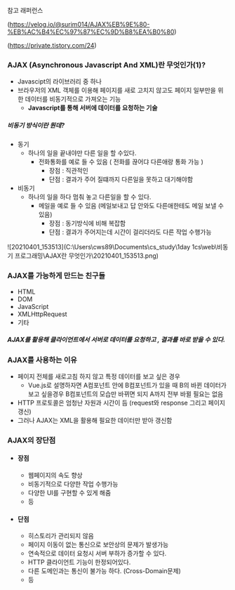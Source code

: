 참고 래퍼런스

(https://velog.io/@surim014/AJAX%EB%9E%80-%EB%AC%B4%EC%97%87%EC%9D%B8%EA%B0%80)

(https://private.tistory.com/24)



### AJAX (Asynchronous Javascript And XML)란 무엇인가(1)?

- Javascipt의 라이브러리 중 하나
- 브라우저의 XML 객체를 이용해 페이지를 새로 고치지 않고도 페이지 일부만을 위한 데이터를 비동기적으로 가져오는 기능
  - <b>Javascript를 통해 서버에 데이터를 요청하는 기술</b>



##### 비동기 방식이란 뭔데?

- 동기 
  - 하나의 일을 끝내야만 다른 일을 할 수있다. 
    - 전화통화를 예로 들 수 있음 ( 전화를 끊어댜 다른애랑 통화 가능 )
      - 장점 : 직관적인
      - 단점 : 결과가 주어 질떄까지 다른일을 못하고 대기해야함
- 비동기
  - 하나의 일을 하다 멈춰 놓고 다른일을 할 수 있다.
    - 메일을 예로 들 수 있음 (메일보내고 답 안와도 다른애한테도 메일 보낼 수 있음)
      - 장점 : 동기방식에 비해 복잡함
      - 단점 : 결과가 주어지는데 시간이 걸리더라도 다른 작업 수행가능



![20210401_153513](C:\Users\cws89\Documents\cs_study\1day 1cs\web\비동기 프로그래밍\AJAX란 무엇인가\20210401_153513.png)



### AJAX를 가능하게 만드는 친구들

- HTML
- DOM
- JavaScript
- XMLHttpRequest
- 기타



##### AJAX를 활용해 클라이언트에서 서버로 데이터를 요청하고 , 결과를 바로 받을 수 있다.



### AJAX를 사용하는 이유

- 페이지 전체를 새로고침 하지 않고 특정 데이터를 보고 싶은 경우
  - Vue.js로 설명하자면 A컴포넌트 안에 B컴포넌트가 있을 때 B의 바뀐 데이터가 보고 싶을경우 B컴포넌트의 모습만 바뀌면 되지 A까지 전부 바뀔 필요는 없음
- HTTP  프로토콜은 엄청난 자원과 시간이 듬 (request와 response 그리고 페이지 갱신)
- 그러나 AJAX는 XML을 활용해 필요한 데이터만 받아 갱신함



### AJAX의 장단점

- #### 장점

  - 웹페이지의 속도 향상
  - 비동기적으로 다양한 작업 수행가능
  - 다양한 UI를 구현할 수 있게 해줌
  - 등

- #### 단점

  - 히스토리가 관리되지 않음
  - 페이지 이동이 없는 통신으로 보안상의 문제가 발생가능
  - 연속적으로 데이터 요청시 서버 부하가 증가할 수 있다.
  - HTTP 클라이언트 기능이 한정되어있다.
  - 다른 도메인과는 통신이 불가능 하다. (Cross-Domain문제)
  - 등


